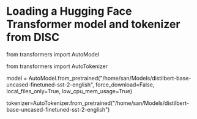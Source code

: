 # Loading a Hugging Face Transformer model and tokenizer from DISC

from transformers import AutoModel


from transformers import AutoTokenizer

model = AutoModel.from_pretrained("/home/san/Models/distilbert-base-uncased-finetuned-sst-2-english", force_download=False, local_files_only=True, low_cpu_mem_usage=True)



tokenizer=AutoTokenizer.from_pretrained("/home/san/Models/distilbert-base-uncased-finetuned-sst-2-english")
